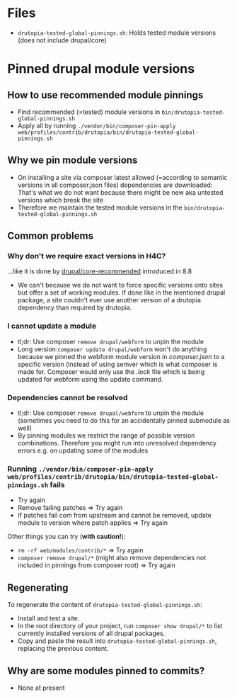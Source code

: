 # Files
* `drutopia-tested-global-pinnings.sh`: Holds tested module versions (does not include drupal/core)

# Pinned drupal module versions

## How to use recommended module pinnings

* Find recommended (=tested) module versions in `bin/drutopia-tested-global-pinnings.sh`
* Apply all by running `./vendor/bin/composer-pin-apply web/profiles/contrib/drutopia/bin/drutopia-tested-global-pinnings.sh`

## Why we pin module versions
* On installing a site via composer latest allowed (=according to semantic versions in all composer.json files) dependencies are downloaded: That's what we do not want because there might be new aka untested versions which break the site
* Therefore we maintain the tested module versions in the `bin/drutopia-tested-global-pinnings.sh`

## Common problems
### Why don't we require exact versions in H4C?
...like it is done by [drupal/core-recommended](https://github.com/drupal/core-recommended/blob/8.8.x/composer.json) introduced in 8.8
* We can't because we do not want to force specific versions onto sites but offer a set of working modules. If done like in the mentioned drupal package, a site couldn't ever use another version of a drutopia dependency than required by drutopia.

### I cannot update a module
* tl;dr: Use composer `remove drupal/webform` to unpin the module
* Long version:`composer update drupal/webform` won't do anything because we pinned the webform module version in *composer.json* to a specific version (instead of using semver which is what composer is made for. Composer would only use the *.lock* file which is being updated for webform using the update command. 

### Dependencies cannot be resolved
* tl;dr: Use composer `remove drupal/webform` to unpin the module (sometimes you need to do this for an accidentally pinned submodule as well)
* By pinning modules we restrict the range of possible version combinations. Therefore you might run into unresolved dependency errors e.g. on updating some of the modules

### Running `./vendor/bin/composer-pin-apply web/profiles/contrib/drutopia/bin/drutopia-tested-global-pinnings.sh` fails 
* Try again
* Remove failing patches => Try again
* If patches fail com from upstream and cannot be removed, update module to version where patch applies => Try again

Other things you can try (**with caution!**):
* `rm -rf web/modules/contrib/*` => Try again
* `composer remove drupal/*` (might also remove dependencies not included in pinnings from composer root) => Try again

## Regenerating 

To regenerate the content of `drutopia-tested-global-pinnings.sh`:

* Install and test a site.
* In the root directory of your project, run `composer show drupal/*` to list currently installed versions of all drupal packages.
* Copy and paste the result into `drutopia-tested-global-pinnings.sh`, replacing the previous content.

## Why are some modules pinned to commits?

* None at present
